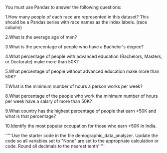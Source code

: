 You must use Pandas to answer the following questions:

1.How many people of each race are represented in this dataset? This should be a Pandas series with race names as the index labels. (race column)

2.What is the average age of men?

3.What is the percentage of people who have a Bachelor's degree?

4.What percentage of people with advanced education (Bachelors, Masters, or Doctorate) make more than 50K?

5.What percentage of people without advanced education make more than 50K?

7.What is the minimum number of hours a person works per week?

8.What percentage of the people who work the minimum number of hours per week have a salary of more than 50K?

9.What country has the highest percentage of people that earn >50K and what is that percentage?

10.Identify the most popular occupation for those who earn >50K in India.


'''''Use the starter code in the file demographic_data_analyzer. Update the code so all variables set to "None" are set to the appropriate calculation or code. Round all decimals to the nearest tenth'''''
